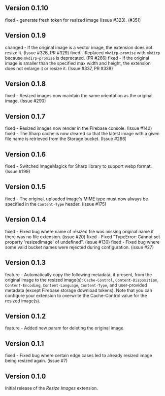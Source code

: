## Version 0.1.10

fixed - generate fresh token for resized image (Issue #323). (#351)

## Version 0.1.9

changed - If the original image is a vector image, the extension does not resize it. (Issue #326, PR #329)
fixed - Replaced `mkdirp-promise` with `mkdirp` because `mkdirp-promise` is deprecated. (PR #266)
fixed - If the original image is smaller than the specified max width and height, the extension does not enlarge it or resize it. (Issue #337, PR #338)

## Version 0.1.8

fixed - Resized images now maintain the same orientation as the original image. (Issue #290)

## Version 0.1.7

fixed - Resized images now render in the Firebase console. (Issue #140)
fixed - The Sharp cache is now cleared so that the latest image with a given
file name is retrieved from the Storage bucket. (Issue #286)

## Version 0.1.6

fixed - Switched ImageMagick for Sharp library to support webp format. (Issue #199)

## Version 0.1.5

fixed - The original, uploaded image's MIME type must now always be specified in the `Content-Type` header. (Issue #175)

## Version 0.1.4

fixed - Fixed bug where name of resized file was missing original name if there was no file extension. (issue #20)
fixed - Fixed "TypeError: Cannot set property 'resizedImage' of undefined". (issue #130)
fixed - Fixed bug where some valid bucket names were rejected during configuration. (issue #27)

## Version 0.1.3

feature - Automatically copy the following metadata, if present, from the original image to the resized image(s): `Cache-Control`, `Content-Disposition`, `Content-Encoding`, `Content-Language`, `Content-Type`, and user-provided metadata (except Firebase storage download tokens). Note that you can configure your extension to overwrite the Cache-Control value for the resized image(s).

## Version 0.1.2

feature - Added new param for deleting the original image.

## Version 0.1.1

fixed - Fixed bug where certain edge cases led to already resized image being resized again. (issue #7)

## Version 0.1.0

Initial release of the _Resize Images_ extension.
